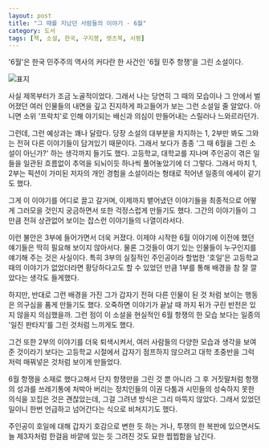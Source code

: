 ```yaml
---
layout: post
title: "그 때를 지났던 사람들의 이야기 - 6월"
category: 도서
tags: [책, 소설, 한국, 구지봉, 렛츠북, 서평]
---
```


'6월'은
한국 민주주의 역사의 커다란 한 사건인
'6월 민주 항쟁'을 그린 소설이다.

![표지](https://lh3.googleusercontent.com/yoo7Esvr19-gb9Ad52sNDKNg8Xqjv8lAOHM2mQPPpFci4bav7VkPv0UadVT1TY3DmXR20gYv8KBUXg=s480)

사실 제목부터가 조금 노골적이었다.
그래서 나는 당연히 그 때의 모습이나 그 안에서 벌어졌던 여러 인물들의 내면을
깊고 진지하게 파고들어가 보는 그런 소설일 줄 알았다.
아니면 소위 '프락치'로 인해 야기되는 배신과 의심이 만들어내는 스릴러나 느와르라던가.

그런데, 그런 예상과는 꽤나 달랐다.
당장 소설의 대부분을 차지하는 1, 2부만 봐도 그와는 전혀 다른 이야기들이 담겨있기 때문이다.
그래서 보다가 종종 '그 때 6월을 그린 소설이 아닌가?' 하는 생각까지 들기도 했다.
고등학교, 대학교를 지나며 주인공이 겪은 일들을 일관된 흐름없이
추억을 되뇌이듯 하나씩 풀어놓았기에 더 그렇다.
그래서 마치 1, 2부는 픽션이 가미된 저자의 개인 경험을 소설이라는 형태로 적어낸 일종의 에세이 같기도 했다.

그게 이 이야기를 어디로 끌고 갈거며,
이제까지 뱉어냈던 이야기들을 최종적으로 어떻게 그러모을 것인지
궁금하면서 또한 걱정스럽게 만들기도 했다.
그간의 이야기들이 그만큼 전혀 상관없어 보이는 잡스런 이야기들의 나열이라서다.

이런 불안은 3부에 들어가면서 더욱 커졌다.
이제야 시작한 6월 이야기에 이전에 했던 얘기들은 딱히 필요해 보이지 않아서다.
물론 그것들이 여기 있는 인물들이 누구인지를 얘기해 주는 것은 사실이다.
특히 3부의 실질적인 주인공이라 할법한 '호일'은
고등학교때의 이야기가 없었더라면 황당하다고도 할 수 있었던 만큼
1부를 통해 배경을 참 잘 깔았다는 생각도 들게했다.

하지만, 반대로 그런 배경을 가진 그가
갑자기 전혀 다른 인물이 된 것 처럼 보이는 행동은 의구심을 품게 만들기도 했다.
오죽하면 이야기가 끝날 때 까지 뒤가 구린 반전은 있지 않을지 의심했을까.
그런 점이 이 소설을 현실적인 6월 항쟁의 한 모습 보다는
일종의 '일진 판타지'를 그린 것처럼 느끼게도 했다.

그건 또한 2부의 이야기를 더욱 퇴색시켜서,
여러 사람들의 다양한 모습과 생각을 보여준 것이라기 보다는
고등학교 시절에서 갑자기 점프하지 않으려고
대학 초중반을 그럭 저럭 매꿔넣은 것처럼 보이게 만들었다.

6월 항쟁을 소재로 했다고해서 단지 항쟁만을 그린 것 뿐 아니라
그 후 거짓말처럼 항쟁의 성과를 쓰레기통에 처박아 버리는
정치인들의 이권 다툼과 시민들의 성숙하지 못한 의식을 꼬집은 것은 괜찮았는데,
그걸 그려낸 방식은 그리 마뜩지 않았다.
그래서 있었던 일이니 한번 언급하고 넘어간다는 식으로 비쳐지기도 했다.

주인공이 호일에 대해 갑자기 호감으로 변한 듯 하는 거나,
투쟁의 한 복판에 있으면서도
늘 제3자처럼 한걸음 바깥에 있는 듯 그려진 것도 묘한 찝찝함을 남긴다.
